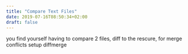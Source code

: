 ```yaml
---
title: "Compare Text Files"
date: 2019-07-16T08:50:34+02:00
draft: false
---
```

you find yourself having to compare 2 files, diff to the rescure,
for merge conflicts
setup diffmerge
